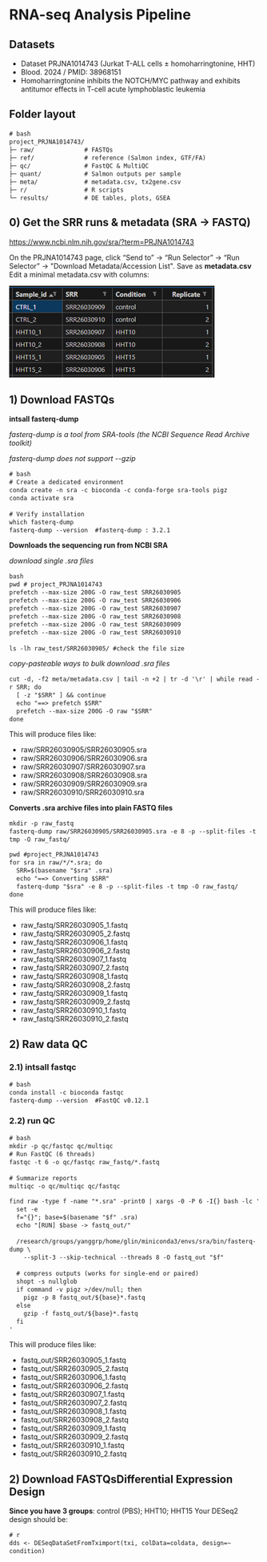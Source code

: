 # RNA-seq Analysis Pipeline
## Datasets
- Dataset PRJNA1014743 (Jurkat T-ALL cells ± homoharringtonine, HHT)
- Blood. 2024 /  PMID: 38968151
- Homoharringtonine inhibits the NOTCH/MYC pathway and exhibits antitumor effects in T-cell acute lymphoblastic leukemia

## Folder layout
~~~
# bash
project_PRJNA1014743/
├─ raw/              # FASTQs
├─ ref/              # reference (Salmon index, GTF/FA)
├─ qc/               # FastQC & MultiQC
├─ quant/            # Salmon outputs per sample
├─ meta/             # metadata.csv, tx2gene.csv
├─ r/                # R scripts
└─ results/          # DE tables, plots, GSEA
~~~
## 0) Get the SRR runs & metadata (SRA → FASTQ)
<https://www.ncbi.nlm.nih.gov/sra/?term=PRJNA1014743>

On the PRJNA1014743 page, click “Send to” → “Run Selector” → “Run Selector” → "Download Metadata/Accession List". 
Save as **metadata.csv**
Edit a minimal metadata.csv with columns:

![metadata.csv](figures/metadata.png)

## 1) Download FASTQs
**intsall fasterq-dump** 

*fasterq-dump is a tool from SRA-tools (the NCBI Sequence Read Archive toolkit)*

*fasterq-dump does not support --gzip* 

~~~
# bash
# Create a dedicated environment
conda create -n sra -c bioconda -c conda-forge sra-tools pigz
conda activate sra

# Verify installation
which fasterq-dump
fasterq-dump --version  #fasterq-dump : 3.2.1

~~~
**Downloads the sequencing run from NCBI SRA** 

*download single .sra files* 
~~~
bash
pwd # project_PRJNA1014743
prefetch --max-size 200G -O raw_test SRR26030905 
prefetch --max-size 200G -O raw_test SRR26030906 
prefetch --max-size 200G -O raw_test SRR26030907
prefetch --max-size 200G -O raw_test SRR26030908 
prefetch --max-size 200G -O raw_test SRR26030909
prefetch --max-size 200G -O raw_test SRR26030910

ls -lh raw_test/SRR26030905/ #check the file size 
~~~

*copy-pasteable ways to bulk download .sra files* 
~~~
cut -d, -f2 meta/metadata.csv | tail -n +2 | tr -d '\r' | while read -r SRR; do
  [ -z "$SRR" ] && continue
  echo "==> prefetch $SRR"
  prefetch --max-size 200G -O raw "$SRR"
done
~~~

This will produce files like:
- raw/SRR26030905/SRR26030905.sra
- raw/SRR26030906/SRR26030906.sra
- raw/SRR26030907/SRR26030907.sra
- raw/SRR26030908/SRR26030908.sra
- raw/SRR26030909/SRR26030909.sra
- raw/SRR26030910/SRR26030910.sra

**Converts .sra archive files into plain FASTQ files** 
~~~
mkdir -p raw_fastq
fasterq-dump raw/SRR26030905/SRR26030905.sra -e 8 -p --split-files -t tmp -O raw_fastq/
~~~

~~~
pwd #project_PRJNA1014743
for sra in raw/*/*.sra; do
  SRR=$(basename "$sra" .sra)
  echo "==> Converting $SRR"
  fasterq-dump "$sra" -e 8 -p --split-files -t tmp -O raw_fastq/
done
~~~
This will produce files like:
- raw_fastq/SRR26030905_1.fastq
- raw_fastq/SRR26030905_2.fastq
- raw_fastq/SRR26030906_1.fastq
- raw_fastq/SRR26030906_2.fastq
- raw_fastq/SRR26030907_1.fastq
- raw_fastq/SRR26030907_2.fastq
- raw_fastq/SRR26030908_1.fastq
- raw_fastq/SRR26030908_2.fastq
- raw_fastq/SRR26030909_1.fastq
- raw_fastq/SRR26030909_2.fastq
- raw_fastq/SRR26030910_1.fastq
- raw_fastq/SRR26030910_2.fastq

## 2) Raw data QC
### 2.1) intsall fastqc
~~~
# bash
conda install -c bioconda fastqc
fasterq-dump --version  #FastQC v0.12.1
~~~

### 2.2) run QC
~~~
# bash
mkdir -p qc/fastqc qc/multiqc
# Run FastQC (6 threads)
fastqc -t 6 -o qc/fastqc raw_fastq/*.fastq

# Summarize reports
multiqc -o qc/multiqc qc/fastqc
~~~







~~~
find raw -type f -name "*.sra" -print0 | xargs -0 -P 6 -I{} bash -lc '
  set -e
  f="{}"; base=$(basename "$f" .sra)
  echo "[RUN] $base -> fastq_out/"

  /research/groups/yanggrp/home/glin/miniconda3/envs/sra/bin/fasterq-dump \
    --split-3 --skip-technical --threads 8 -O fastq_out "$f"

  # compress outputs (works for single-end or paired)
  shopt -s nullglob
  if command -v pigz >/dev/null; then
    pigz -p 8 fastq_out/${base}*.fastq
  else
    gzip -f fastq_out/${base}*.fastq
  fi
'
~~~
This will produce files like:

- fastq_out/SRR26030905_1.fastq
- fastq_out/SRR26030905_2.fastq
- fastq_out/SRR26030906_1.fastq
- fastq_out/SRR26030906_2.fastq
- fastq_out/SRR26030907_1.fastq
- fastq_out/SRR26030907_2.fastq
- fastq_out/SRR26030908_1.fastq
- fastq_out/SRR26030908_2.fastq
- fastq_out/SRR26030909_1.fastq
- fastq_out/SRR26030909_2.fastq
- fastq_out/SRR26030910_1.fastq
- fastq_out/SRR26030910_2.fastq

## 2) Download FASTQsDifferential Expression Design
**Since you have 3 groups**: control (PBS); HHT10; HHT15
Your DESeq2 design should be:
~~~
# r 
dds <- DESeqDataSetFromTximport(txi, colData=coldata, design=~ condition)
~~~

















